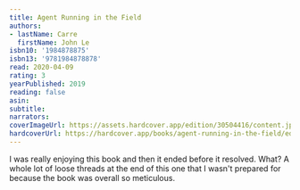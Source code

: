 ```yaml
---
title: Agent Running in the Field
authors:
- lastName: Carre
  firstName: John Le
isbn10: '1984878875'
isbn13: '9781984878878'
read: 2020-04-09
rating: 3
yearPublished: 2019
reading: false
asin:
subtitle:
narrators:
coverImageUrl: https://assets.hardcover.app/edition/30504416/content.jpeg
hardcoverUrl: https://hardcover.app/books/agent-running-in-the-field/editions/30504416
---
```

I was really enjoying this book and then it ended before it resolved. What? A whole lot of loose threads at the end of this one that I wasn't prepared for because the book was overall so meticulous.

